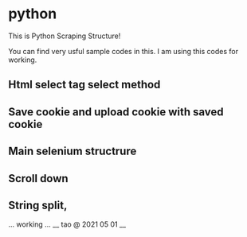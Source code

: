 # python
This is Python Scraping Structure!

You can find very usful sample codes in this.
I am using this codes for working.
## Html select tag select method
## Save cookie and upload cookie with saved cookie
## Main selenium structrure
## Scroll down
## String split, 
... working ...
__ tao @ 2021 05 01 __
